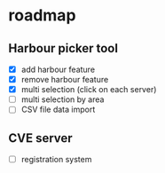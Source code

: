 # roadmap

## Harbour picker tool
- [x] add harbour feature
- [x] remove harbour feature
- [x] multi selection (click on each server)
- [ ] multi selection by area
- [ ] CSV file data import
## CVE server
- [ ] registration system